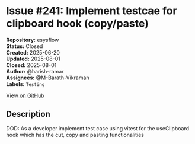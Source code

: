 # Issue #241: Implement testcae for clipboard hook (copy/paste)

**Repository:** esysflow  
**Status:** Closed  
**Created:** 2025-06-20  
**Updated:** 2025-08-01  
**Closed:** 2025-08-01  
**Author:** @harish-ramar  
**Assignees:** @M-Barath-Vikraman  
**Labels:** `Testing`  

[View on GitHub](https://github.com/Simtestlab/esysflow/issues/241)

## Description

DOD: As a developer implement test case using vitest for the useClipboard hook which has the cut, copy and pasting functionalities
